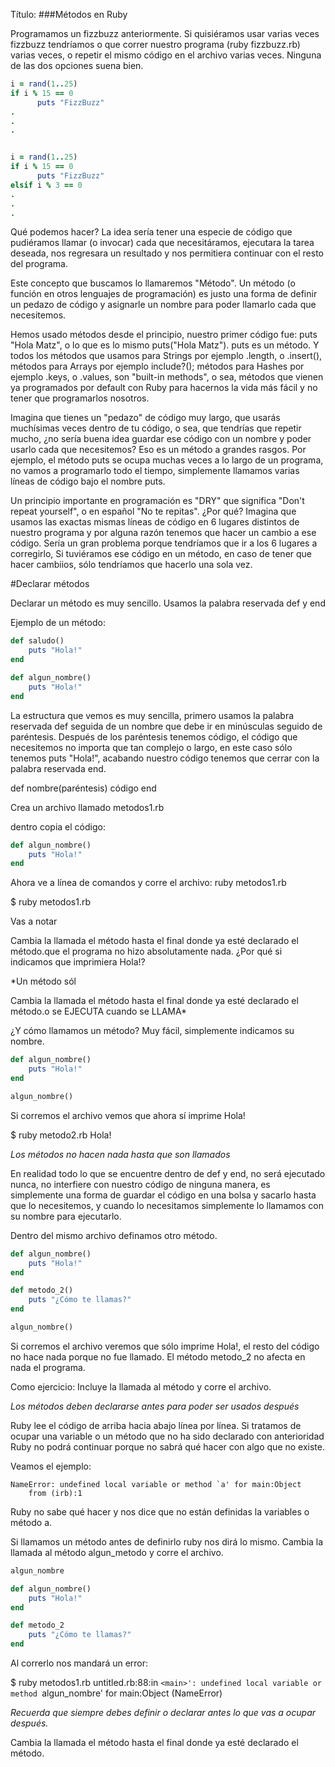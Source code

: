 Título:
###Métodos en Ruby


Programamos un fizzbuzz anteriormente. Si quisiéramos usar varias veces fizzbuzz tendríamos o que correr nuestro programa (ruby fizzbuzz.rb) varias veces, o repetir el mismo código en el archivo varias veces. Ninguna de las dos opciones suena bien.

```ruby
i = rand(1..25)
if i % 15 == 0
      puts "FizzBuzz"
.
.
.


i = rand(1..25)
if i % 15 == 0
      puts "FizzBuzz"
elsif i % 3 == 0
.
.
.
```

Qué podemos hacer? La idea sería tener una especie de código que pudiéramos llamar (o invocar) cada que necesitáramos, ejecutara la tarea deseada, nos regresara un resultado y nos permitiera continuar con el resto del programa.

Este concepto que buscamos lo llamaremos "Método". Un método (o función en otros lenguajes de programación) es justo una forma de definir un pedazo de código y asignarle un nombre para poder llamarlo cada que necesitemos.

Hemos usado métodos desde el principio, nuestro primer código fue:
puts "Hola Matz", o lo que es lo mismo puts("Hola Matz"). puts es un método. Y todos los métodos que usamos para Strings por ejemplo .length, o .insert(), métodos para Arrays por ejemplo include?(); métodos para Hashes por ejemplo .keys, o .values, son "built-in methods", o sea, métodos que vienen ya programados por default con Ruby para hacernos la vida más fácil y no tener que programarlos nosotros.

Imagina que tienes un "pedazo" de código muy largo, que usarás muchísimas veces dentro de tu código, o sea, que tendrías que repetir mucho, ¿no sería buena idea guardar ese código con un nombre y poder usarlo cada que necesitemos? Eso es un método a grandes rasgos. Por ejemplo, el método puts se ocupa muchas veces a lo largo de un programa, no vamos a programarlo todo el tiempo, simplemente llamamos varias líneas de código bajo el nombre puts.

Un principio importante en programación es "DRY" que significa "Don't repeat yourself", o en español "No te repitas". ¿Por qué? Imagina que usamos las exactas mismas líneas de código en 6 lugares distintos de nuestro programa y por alguna razón tenemos que hacer un cambio a ese código. Sería un gran problema porque tendríamos que ir a los 6 lugares a corregirlo, Si tuviéramos ese código en un método, en caso de tener que hacer cambiios, sólo tendríamos que hacerlo una sola vez.

#Declarar métodos

Declarar un método es muy sencillo. Usamos la palabra reservada def y end

Ejemplo de un método:

```ruby
def saludo()
    puts "Hola!"
end
```


```ruby
def algun_nombre()
    puts "Hola!"
end
```

La estructura que vemos es muy sencilla, primero usamos la palabra reservada def seguida de un nombre que debe ir en minúsculas seguido de paréntesis. Después de los paréntesis tenemos código, el código que necesitemos no importa que tan complejo o largo, en este caso sólo tenemos puts "Hola!", acabando nuestro código tenemos que cerrar con la palabra reservada end.

def nombre(paréntesis)
    código
end

Crea un archivo llamado metodos1.rb

dentro copia el código:

```ruby
def algun_nombre()
    puts "Hola!"
end
```

Ahora ve a línea de comandos y corre el archivo:
ruby metodos1.rb 

$ ruby metodos1.rb

Vas a notar 

Cambia la llamada el método hasta el final donde ya esté declarado el método.que el programa no hizo absolutamente nada. ¿Por qué si indicamos que imprimiera Hola!?

*Un método sól

Cambia la llamada el método hasta el final donde ya esté declarado el método.o se EJECUTA cuando se LLAMA*

¿Y cómo llamamos un método? Muy fácil, simplemente indicamos su nombre.

```ruby
def algun_nombre()
    puts "Hola!"
end

algun_nombre()
```
Si corremos el archivo vemos que ahora sí imprime Hola!

$ ruby metodo2.rb
Hola!

*Los métodos no hacen nada hasta que son llamados*

En realidad todo lo que se encuentre dentro de def y end, no será ejecutado nunca, no interfiere con nuestro código de ninguna manera, es simplemente una forma de guardar el código en una bolsa y sacarlo hasta que lo necesitemos, y cuando lo necesitamos simplemente lo llamamos con su nombre para ejecutarlo.


Dentro del mismo archivo definamos otro método.

```ruby
def algun_nombre()
    puts "Hola!"
end

def metodo_2()
    puts "¿Cómo te llamas?"
end

algun_nombre()
```
Si corremos el archivo veremos que sólo imprime Hola!, el resto del código no hace nada porque no fue llamado. El método metodo_2 no afecta en nada el programa.

Como ejercicio: Incluye la llamada al método y corre el archivo.

*Los métodos deben declararse antes para poder ser usados después*

Ruby lee el código de arriba hacia abajo línea por línea. Si tratamos de ocupar una variable o un método que no ha sido declarado con anterioridad Ruby no podrá continuar porque no sabrá qué hacer con algo que no existe.

Veamos el ejemplo:

```rub y2.4.0 :001 > a + b
NameError: undefined local variable or method `a' for main:Object
    from (irb):1
```
Ruby no sabe qué hacer y nos dice que no están definidas la variables o método a.

Si llamamos un método antes de definirlo ruby nos dirá lo mismo. Cambia la llamada al método algun_metodo y corre el archivo.

```ruby 
algun_nombre

def algun_nombre()
    puts "Hola!"
end

def metodo_2
    puts "¿Cómo te llamas?"
end
```
Al correrlo nos mandará un error:

$ ruby metodos1.rb
untitled.rb:88:in `<main>': undefined local variable or method `algun_nombre' for main:Object (NameError)

*Recuerda que siempre debes definir o declarar antes lo que vas a ocupar después.*

Cambia la llamada el método hasta el final donde ya esté declarado el método.


